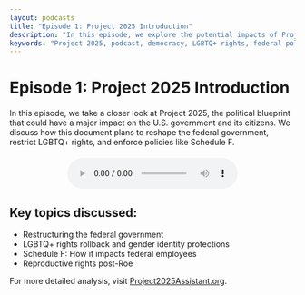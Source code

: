 ```yaml
---
layout: podcasts
title: "Episode 1: Project 2025 Introduction"
description: "In this episode, we explore the potential impacts of Project 2025 on American democracy, LGBTQ+ rights, and federal employment policies."
keywords: "Project 2025, podcast, democracy, LGBTQ+ rights, federal policies, Schedule F"
---
```


# Episode 1: Project 2025 Introduction

In this episode, we take a closer look at Project 2025, the political blueprint that could have a major impact on the U.S. government and its citizens. We discuss how this document plans to reshape the federal government, restrict LGBTQ+ rights, and enforce policies like Schedule F.

<div style="text-align:center; margin-top: 20px;">
  <audio controls>
    <source src="/assets/podcast_files/episode-1-project2025-intro.wav" type="audio/wav">
    Your browser does not support the audio element.
  </audio>
</div>

## Key topics discussed:
- Restructuring the federal government
- LGBTQ+ rights rollback and gender identity protections
- Schedule F: How it impacts federal employees
- Reproductive rights post-Roe

For more detailed analysis, visit [Project2025Assistant.org](https://project2025assistant.org).
